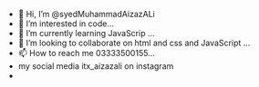 - 👋 Hi, I’m @syedMuhammadAizazALi
- 👀 I’m interested in code...
- 🌱 I’m currently learning JavaScrip ...
- 💞️ I’m looking to collaborate on  html and css and JavaScript ...
- 📫 How to reach me  03333500155...
- my social media itx_aizazali on instagram
- 

<!---
syedMuhammadAizazALi/syedMuhammadAizazALi is a ✨ special ✨ repository because its `README.md` (this file) appears on your GitHub profile.
You can click the Preview link to take a look at your changes.
--->
